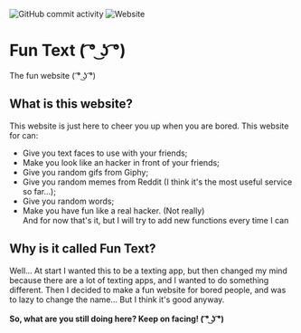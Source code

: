 ![GitHub commit activity](https://img.shields.io/github/commit-activity/w/Funtext/funtext.github.io) ![Website](https://img.shields.io/website?down_color=red&down_message=Offline&up_color=green&up_message=Online&url=https%3A%2F%2Ffuntext.github.io)
# Fun Text ( ͡° ͜ʖ ͡°)
The fun website ( ͡° ͜ʖ ͡°)
## What is this website?
This website is just here to cheer you up when you are bored. This website for can:
- Give you text faces to use with your friends;
- Make you look like an hacker in front of your friends;
- Give you random gifs from Giphy;
- Give you random memes from Reddit (I think it's the most useful service so far...);
- Give you random words;
- Make you have fun like a real hacker. (Not really)<br>
And for now that's it, but I will try to add new functions every time I can
## Why is it called Fun Text?
Well... At start I wanted this to be a texting app, but then changed my mind because there are a lot of texting apps, and I wanted to do something different. Then I decided to make a fun website for bored people, and was to lazy to change the name... But I think it's good anyway.<br><br><strong>So, what are you still doing here? Keep on facing! ( ͡° ͜ʖ ͡°)</strong>
